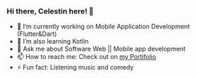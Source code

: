 ### Hi there, Celestin here! 👋

<!--
**niyoceles/niyoceles** is a ✨ _special_ ✨ repository because its `README.md` (this file) appears on your GitHub profile.
-->

- 🔭 I’m currently working on Mobile Application Development (Flutter&Dart)
- 🌱 I’m also learning Kotlin
- 💬 Ask me about Software Web || Mobile app development
- 📫 How to reach me: Check out on [my Portifolio](https://niyonsaba.com/)
- ⚡ Fun fact: Listening music and comedy


